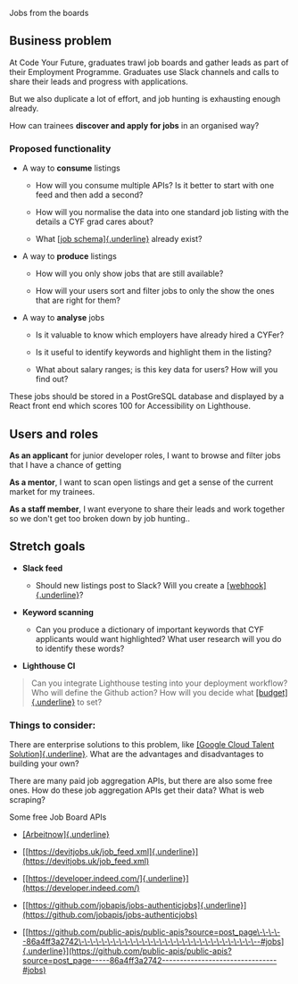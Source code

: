 Jobs from the boards

## Business problem

At Code Your Future, graduates trawl job boards and gather leads as part
of their Employment Programme. Graduates use Slack channels and calls to
share their leads and progress with applications.

But we also duplicate a lot of effort, and job hunting is exhausting
enough already.

How can trainees **discover and apply for jobs** in an organised way?

### Proposed functionality

- A way to **consume** listings

  - How will you consume multiple APIs? Is it better to start with
    one feed and then add a second?

  - How will you normalise the data into one standard job listing
    with the details a CYF grad cares about?

  - What [[job
    schema]{.underline}](https://developers.google.com/search/docs/appearance/structured-data/job-posting)
    already exist?

- A way to **produce** listings

  - How will you only show jobs that are still available?

  - How will your users sort and filter jobs to only the show the
    ones that are right for them?

- A way to **analyse** jobs

  - Is it valuable to know which employers have already hired a
    CYFer?

  - Is it useful to identify keywords and highlight them in the
    listing?

  - What about salary ranges; is this key data for users? How will
    you find out?

These jobs should be stored in a PostGreSQL database and displayed by a
React front end which scores 100 for Accessibility on Lighthouse.

## Users and roles

**As an applicant** for junior developer roles, I want to browse and
filter jobs that I have a chance of getting

**As a mentor**, I want to scan open listings and get a sense of the
current market for my trainees.

**As a staff member**, I want everyone to share their leads and work
together so we don't get too broken down by job hunting..

## Stretch goals

- **Slack feed**

  - Should new listings post to Slack? Will you create a
    [[webhook]{.underline}](https://api.slack.com/messaging/webhooks)?

- **Keyword scanning**

  - Can you produce a dictionary of important keywords that CYF
    applicants would want highlighted? What user research will you
    do to identify these words?

- **Lighthouse CI**

> Can you integrate Lighthouse testing into your deployment workflow?
> Who will define the Github action? How will you decide what
> [[budget]{.underline}](https://web.dev/use-lighthouse-for-performance-budgets/)
> to set?

### Things to consider:

There are enterprise solutions to this problem, like [[Google Cloud
Talent
Solution]{.underline}](https://cloud.google.com/solutions/talent-solution).
What are the advantages and disadvantages to building your own?

There are many paid job aggregation APIs, but there are also some free
ones. How do these job aggregation APIs get their data? What is web
scraping?

Some free Job Board APIs

- [[Arbeitnow]{.underline}](https://documenter.getpostman.com/view/18545278/UVJbJdKh)

- [[https://devitjobs.uk/job_feed.xml]{.underline}](https://devitjobs.uk/job_feed.xml)

- [[https://developer.indeed.com/]{.underline}](https://developer.indeed.com/)

- [[https://github.com/jobapis/jobs-authenticjobs]{.underline}](https://github.com/jobapis/jobs-authenticjobs)

- [[https://github.com/public-apis/public-apis?source=post_page\-\-\-\--86a4ff3a2742\-\-\-\-\-\-\-\-\-\-\-\-\-\-\-\-\-\-\-\-\-\-\-\-\-\-\-\-\-\-\--#jobs]{.underline}](https://github.com/public-apis/public-apis?source=post_page-----86a4ff3a2742--------------------------------#jobs)
